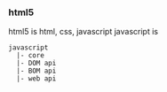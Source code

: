 ### html5
html5 is html, css, javascript
javascript is
```
javascript
  |- core
  |- DOM api
  |- BOM api
  |- web api   
```
